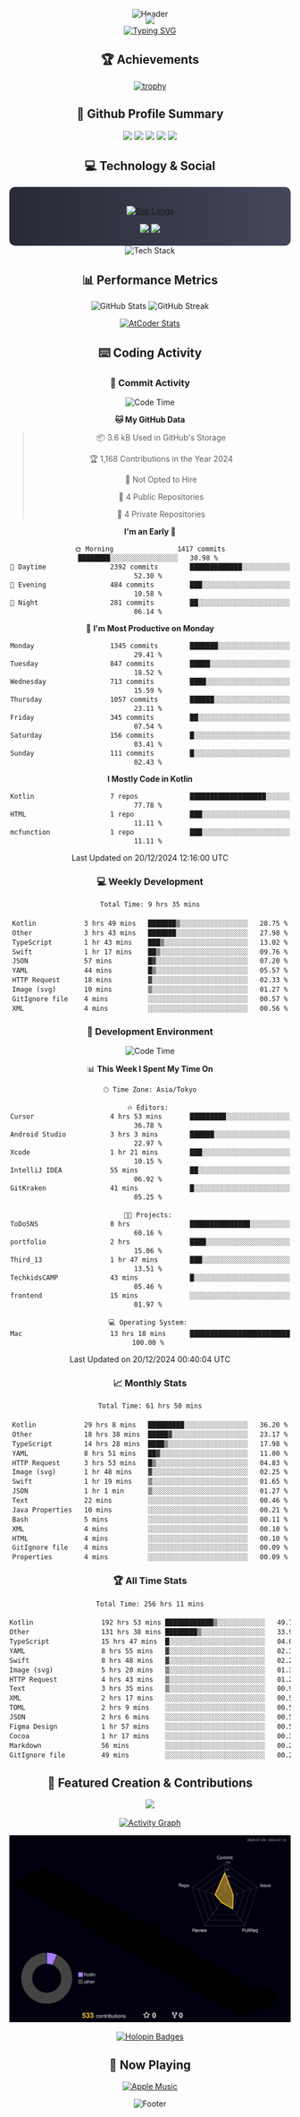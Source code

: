 <div align="center">
  
![Header](https://capsule-render.vercel.app/api?type=waving&color=gradient&customColorList=12&height=300&section=header&text=Welcome%20to%20Batapii's%20Universe&fontSize=50&animation=fadeIn&fontAlignY=40&desc=Android%20Developer%20|%20Kotlin%20LOVE%20)

<div style="margin-top: -20px;">
  <img src="https://readme-typing-svg.herokuapp.com/?lines=Crafting+Android+Experiences;Building+Tomorrow's+Apps+Today;Always+Learning,+Always+Growing&font=Fira%20Code&center=true&width=440&height=45&color=f75c7e&vCenter=true&size=22&pause=1000">
</div>

<a href="https://git.io/typing-svg">
  <img src="https://readme-typing-svg.demolab.com?font=Fira+Code&weight=600&size=28&duration=4000&pause=1000&center=true&vCenter=true&width=800&lines=Hey+there!+I'm+Batapii+%F0%9F%91%8B;Android+Developer+from+Japan+%F0%9F%87%AF%F0%9F%87%B5" alt="Typing SVG" />
</a>

## 🏆 Achievements

[![trophy](https://github-profile-trophy.vercel.app/?username=batapii&theme=onestar&no-frame=true&no-bg=true&column=8&rank=SECRET,SSS,SS,S,AAA,AA,A,B,C,?&margin-w=10&margin-h=10)](https://github.com/ryo-ma/github-profile-trophy)

## 🎯 Github Profile Summary

<div align="center">
  <img src="http://github-profile-summary-cards.vercel.app/api/cards/profile-details?username=batapii&theme=radical" />
  <img src="http://github-profile-summary-cards.vercel.app/api/cards/repos-per-language?username=batapii&theme=radical" />
  <img src="http://github-profile-summary-cards.vercel.app/api/cards/most-commit-language?username=batapii&theme=radical" />
  <img src="http://github-profile-summary-cards.vercel.app/api/cards/stats?username=batapii&theme=radical" />
  <img src="http://github-profile-summary-cards.vercel.app/api/cards/productive-time?username=batapii&theme=radical" />
</div>

## 💻 Technology & Social

<div align="center" style="background: linear-gradient(to right, #282A36, #44475A); padding: 20px; border-radius: 10px;">

[![Top Langs](https://github-readme-stats.vercel.app/api/top-langs/?username=batapii
)](https://github.com/anuraghazra/github-readme-stats)

<div style="margin-top: 15px">
<a href="https://github.com/batapii"><img src="https://img.shields.io/github/followers/batapii?style=for-the-badge&logo=github&label=Follow&color=ff6e96&labelColor=282A36"/></a>
<a href="https://twitter.com/batapii3939"><img src="https://img.shields.io/twitter/follow/batapii?style=for-the-badge&logo=twitter&color=1DA1F2&labelColor=282A36&label= Twitter"/></a>
</div>

</div>

<div align="center">
<img src="https://github-readme-tech-stack.vercel.app/api/cards?title=Tech+Stack&align=center&titleAlign=center&fontSize=20&lineHeight=10&lineCount=4&theme=github_dark&width=800&bg=%230D1117&badge=%23161B22&border=%2321262D&titleColor=%2358A6FF&line1=kotlin%2Ckotlin%2C0095D5%3Bandroid%2Candroid%2C00ff00%3Bjetpackcompose%2Cjetpack%2C4285F4%3B&line2=swift%2Cswift%2CFA7343%3Bfirebase%2Cfirebase%2CFFCA28%3Bgithub%2Cgithub%2C181717%3B&line3=typescript%2Ctypescript%2C3178C6%3Bgraphql%2Cgraphql%2CE10098%3Bsupabase%2Csupabase%2C3FCF8E%3B&line4=gradle%2Cgradle%2C02303A%3Bgitkraken%2Cgitkraken%2C179287%3Bpostman%2Cpostman%2CFF6C37%3B" alt="Tech Stack" />
</div>



## 📊 Performance Metrics

<div align="center">

![GitHub Stats](https://github-readme-stats.vercel.app/api?username=batapii&show_icons=true&theme=radical&hide_border=true&bg_color=0D1117)
![GitHub Streak](https://github-readme-streak-stats.herokuapp.com/?user=batapii&theme=radical&hide_border=true&background=0D1117)

[![AtCoder Stats](https://atcoder-readme-stats.vercel.app/stats/batapii3939?theme=dark&show_history=5&width=495)](https://github.com/iwbc-mzk/atcoder-readme-stats)

</div>

## ⌨️ Coding Activity

### 🌟 Commit Activity
<!--START_SECTION:commit-stats-->
![Code Time](http://img.shields.io/badge/Code%20Time-388%20hrs%2041%20mins-blue)

**🐱 My GitHub Data** 

> 📦 3.6 kB Used in GitHub's Storage 
 > 
> 🏆 1,168 Contributions in the Year 2024
 > 
> 🚫 Not Opted to Hire
 > 
> 📜 4 Public Repositories 
 > 
> 🔑 4 Private Repositories 
 > 
**I'm an Early 🐤** 

```text
🌞 Morning                1417 commits        ████████░░░░░░░░░░░░░░░░░   30.98 % 
🌆 Daytime                2392 commits        █████████████░░░░░░░░░░░░   52.30 % 
🌃 Evening                484 commits         ███░░░░░░░░░░░░░░░░░░░░░░   10.58 % 
🌙 Night                  281 commits         ██░░░░░░░░░░░░░░░░░░░░░░░   06.14 % 
```
📅 **I'm Most Productive on Monday** 

```text
Monday                   1345 commits        ███████░░░░░░░░░░░░░░░░░░   29.41 % 
Tuesday                  847 commits         █████░░░░░░░░░░░░░░░░░░░░   18.52 % 
Wednesday                713 commits         ████░░░░░░░░░░░░░░░░░░░░░   15.59 % 
Thursday                 1057 commits        ██████░░░░░░░░░░░░░░░░░░░   23.11 % 
Friday                   345 commits         ██░░░░░░░░░░░░░░░░░░░░░░░   07.54 % 
Saturday                 156 commits         █░░░░░░░░░░░░░░░░░░░░░░░░   03.41 % 
Sunday                   111 commits         █░░░░░░░░░░░░░░░░░░░░░░░░   02.43 % 
```


**I Mostly Code in Kotlin** 

```text
Kotlin                   7 repos             ███████████████████░░░░░░   77.78 % 
HTML                     1 repo              ███░░░░░░░░░░░░░░░░░░░░░░   11.11 % 
mcfunction               1 repo              ███░░░░░░░░░░░░░░░░░░░░░░   11.11 % 
```




 Last Updated on 20/12/2024 12:16:00 UTC
<!--END_SECTION:commit-stats-->

### 💻 Weekly Development
<!--START_SECTION:wakatime-->

```txt
Total Time: 9 hrs 35 mins

Kotlin            3 hrs 49 mins   ███████▒░░░░░░░░░░░░░░░░░   28.75 %
Other             3 hrs 43 mins   ███████░░░░░░░░░░░░░░░░░░   27.98 %
TypeScript        1 hr 43 mins    ███▒░░░░░░░░░░░░░░░░░░░░░   13.02 %
Swift             1 hr 17 mins    ██▒░░░░░░░░░░░░░░░░░░░░░░   09.76 %
JSON              57 mins         █▓░░░░░░░░░░░░░░░░░░░░░░░   07.20 %
YAML              44 mins         █▒░░░░░░░░░░░░░░░░░░░░░░░   05.57 %
HTTP Request      18 mins         ▓░░░░░░░░░░░░░░░░░░░░░░░░   02.33 %
Image (svg)       10 mins         ▒░░░░░░░░░░░░░░░░░░░░░░░░   01.27 %
GitIgnore file    4 mins          ░░░░░░░░░░░░░░░░░░░░░░░░░   00.57 %
XML               4 mins          ░░░░░░░░░░░░░░░░░░░░░░░░░   00.56 %
```

<!--END_SECTION:wakatime-->

### 🔨 Development Environment
<!--START_SECTION:dev-stats-->
![Code Time](http://img.shields.io/badge/Code%20Time-387%20hrs%2050%20mins-blue)

📊 **This Week I Spent My Time On** 

```text
🕑︎ Time Zone: Asia/Tokyo

🔥 Editors: 
Cursor                   4 hrs 53 mins       █████████░░░░░░░░░░░░░░░░   36.78 % 
Android Studio           3 hrs 3 mins        ██████░░░░░░░░░░░░░░░░░░░   22.97 % 
Xcode                    1 hr 21 mins        ███░░░░░░░░░░░░░░░░░░░░░░   10.15 % 
IntelliJ IDEA            55 mins             ██░░░░░░░░░░░░░░░░░░░░░░░   06.92 % 
GitKraken                41 mins             █░░░░░░░░░░░░░░░░░░░░░░░░   05.25 % 

🐱‍💻 Projects: 
ToDoSNS                  8 hrs               ███████████████░░░░░░░░░░   60.16 % 
portfolio                2 hrs               ████░░░░░░░░░░░░░░░░░░░░░   15.06 % 
Third_13                 1 hr 47 mins        ███░░░░░░░░░░░░░░░░░░░░░░   13.51 % 
TechkidsCAMP             43 mins             █░░░░░░░░░░░░░░░░░░░░░░░░   05.46 % 
frontend                 15 mins             ░░░░░░░░░░░░░░░░░░░░░░░░░   01.97 % 

💻 Operating System: 
Mac                      13 hrs 18 mins      █████████████████████████   100.00 % 
```


 Last Updated on 20/12/2024 00:40:04 UTC
<!--END_SECTION:dev-stats-->

### 📈 Monthly Stats
<!--START_SECTION:wakamonth-->

```txt
Total Time: 61 hrs 50 mins

Kotlin            29 hrs 8 mins   █████████░░░░░░░░░░░░░░░░   36.20 %
Other             18 hrs 38 mins  █████▓░░░░░░░░░░░░░░░░░░░   23.17 %
TypeScript        14 hrs 28 mins  ████▒░░░░░░░░░░░░░░░░░░░░   17.98 %
YAML              8 hrs 51 mins   ██▓░░░░░░░░░░░░░░░░░░░░░░   11.00 %
HTTP Request      3 hrs 53 mins   █▒░░░░░░░░░░░░░░░░░░░░░░░   04.83 %
Image (svg)       1 hr 48 mins    ▓░░░░░░░░░░░░░░░░░░░░░░░░   02.25 %
Swift             1 hr 19 mins    ▒░░░░░░░░░░░░░░░░░░░░░░░░   01.65 %
JSON              1 hr 1 min      ▒░░░░░░░░░░░░░░░░░░░░░░░░   01.27 %
Text              22 mins         ░░░░░░░░░░░░░░░░░░░░░░░░░   00.46 %
Java Properties   10 mins         ░░░░░░░░░░░░░░░░░░░░░░░░░   00.21 %
Bash              5 mins          ░░░░░░░░░░░░░░░░░░░░░░░░░   00.11 %
XML               4 mins          ░░░░░░░░░░░░░░░░░░░░░░░░░   00.10 %
HTML              4 mins          ░░░░░░░░░░░░░░░░░░░░░░░░░   00.10 %
GitIgnore file    4 mins          ░░░░░░░░░░░░░░░░░░░░░░░░░   00.09 %
Properties        4 mins          ░░░░░░░░░░░░░░░░░░░░░░░░░   00.09 %
```

<!--END_SECTION:wakamonth-->

### 🏆 All Time Stats
<!--START_SECTION:wakaalltime-->

```txt
Total Time: 256 hrs 11 mins

Kotlin                 192 hrs 53 mins ████████████▒░░░░░░░░░░░░   49.74 %
Other                  131 hrs 38 mins ████████▒░░░░░░░░░░░░░░░░   33.94 %
TypeScript             15 hrs 47 mins  █░░░░░░░░░░░░░░░░░░░░░░░░   04.07 %
YAML                   8 hrs 55 mins   ▓░░░░░░░░░░░░░░░░░░░░░░░░   02.30 %
Swift                  8 hrs 48 mins   ▓░░░░░░░░░░░░░░░░░░░░░░░░   02.27 %
Image (svg)            5 hrs 20 mins   ▒░░░░░░░░░░░░░░░░░░░░░░░░   01.38 %
HTTP Request           4 hrs 43 mins   ▒░░░░░░░░░░░░░░░░░░░░░░░░   01.22 %
Text                   3 hrs 35 mins   ▒░░░░░░░░░░░░░░░░░░░░░░░░   00.93 %
XML                    2 hrs 17 mins   ░░░░░░░░░░░░░░░░░░░░░░░░░   00.59 %
TOML                   2 hrs 9 mins    ░░░░░░░░░░░░░░░░░░░░░░░░░   00.56 %
JSON                   2 hrs 6 mins    ░░░░░░░░░░░░░░░░░░░░░░░░░   00.54 %
Figma Design           1 hr 57 mins    ░░░░░░░░░░░░░░░░░░░░░░░░░   00.51 %
Cocoa                  1 hr 17 mins    ░░░░░░░░░░░░░░░░░░░░░░░░░   00.33 %
Markdown               56 mins         ░░░░░░░░░░░░░░░░░░░░░░░░░   00.24 %
GitIgnore file         49 mins         ░░░░░░░░░░░░░░░░░░░░░░░░░   00.21 %
```

<!--END_SECTION:wakaalltime-->


## 🌟 Featured Creation & Contributions

<div align="center">
  <a href="https://github.com/batapii/ToDoSNS">
    <img src="https://github-readme-stats.vercel.app/api/pin/?username=batapii&repo=ToDoSNS&theme=radical&hide_border=true&bg_color=0D1117" />
  </a>

[![Activity Graph](https://github-readme-activity-graph.vercel.app/graph?username=batapii&custom_title=Contribution%20Graph&hide_border=true&theme=radical&bg_color=0D1117)](https://github.com/ashutosh00710/github-readme-activity-graph)

![3D Contrib](./profile-3d-contrib/profile-night-rainbow.svg)

[![Holopin Badges](https://holopin.me/batapii)](https://holopin.io/@batapii)

</div>

## 🎵 Now Playing

<div align="center">
  
[![Apple Music](https://music-profile.rayriffy.com/theme/dark.svg?uid=001005.6598667d2ffd4a10a4f429edd0ba24c4.1156)](https://github.com/rayriffy/apple-music-github-profile)

</div>

![Footer](https://capsule-render.vercel.app/api?type=waving&color=gradient&customColorList=12&height=100&section=footer)

</div>
